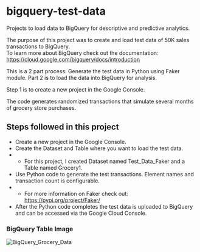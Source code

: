 # bigquery-test-data
Projects to load data to BigQuery for descriptive and predictive analytics.  

The purpose of this project was to create and load test data of 50K sales transactions to BigQuery.  
To learn more about BigQuery check out the documentation: https://cloud.google.com/bigquery/docs/introduction 

This is a 2 part process:  Generate the test data in Python using Faker module.  Part 2 is to load the data into BigQuery for analysis.    

Step 1 is to create a new project in the Google Console.  

The code generates randomized transactions that simulate several months of grocery store purchases.

## Steps followed in this project

- Create a new project in the Google Console.    
- Create the Dataset and Table where you want to load the test data.
- - For this project, I created Dataset named Test_Data_Faker and a Table named Grocery1.
- Use Python code to generate the test transactions.  Element names and transaction count is configurable.
- - For more information on Faker check out: https://pypi.org/project/Faker/
- After the Python code completes the test data is uploaded to BigQuery and can be accessed via the Google Cloud Console.

### BigQuery Table Image
![BigQuery_Grocery_Data ](https://github.com/user-attachments/assets/18fe6ef8-332f-4b74-ba11-d53b14ae737e)

